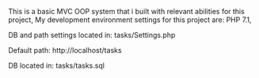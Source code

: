 This is a basic MVC OOP system that i built
with relevant abilities for this project,
My development environment settings for this project are:
PHP 7.1,

DB and path settings located in:
tasks/Settings.php

Default path:
http://localhost/tasks

DB located in:
tasks/tasks.sql
